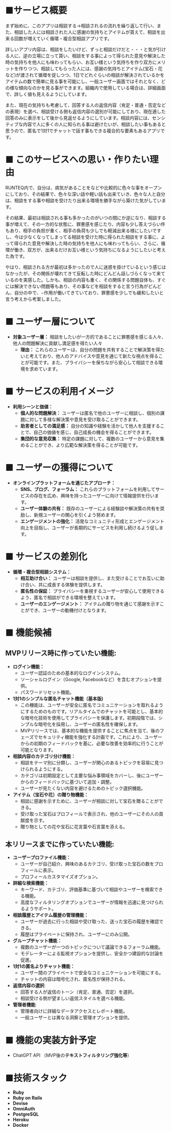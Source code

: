 # ■サービス概要

まず始めに、このアプリは相談する→相談されるの流れを繰り返して行い、また、相談した人には相談された人に感謝の気持ちとアイテムが貰えて、相談を出来る回数が増えていく循環・複合型相談アプリです。

詳しいアプリ内容は、相談をしたいけど、ずっと相談だけだと・・・と気が引ける人に、逆の立場に立って貰い、相談をする事によって得られた意見や解決した時の気持ちを他人にも味わってもらい、お互い様という気持ちを作り双方にメリットを作りつつ、相談してもらった人には、感謝の気持ちとアイテム(宝石・花など)が渡されて循環を促しつつ、1日でどれぐらいの相談が解決されているかをアイテムの数で簡単に見る事を可能にし、一般ユーザー画面ではそれとなく、どの様な傾向なのかを見る事ができます。組織内で使用している場合は、詳細画面で、詳しく値も見えるようにしています。

また、現在の気持ちも考慮して、回答する人の返信内容（肯定・普通・否定などの表現）を選べ、相談受ける側も返信内容の選別が可能にしており、現在適した回答のみに表示をして後から見返せるようにしています。相談内容には、センシティブな内容で人に多くの人に知られる事は避けたいが、相談したい事もあると思うので、匿名で1対1でチャットで話す事もできる複合的な要素もあるアプリです。

# ■ このサービスへの思い・作りたい理由

RUNTEQ内で、自分は、病気があることをなどや比較的に色々な事をオープンにしており、その結果で、色々な深い話や軽い話も出来ていき、色々な人と自分は、相談をする事や相談を受けたり出来る環境を勝手ながら築けた気がしています。

その結果、最初は相談される事も多かったのがいつの間にか逆になり、相談する事が増えて、その一方的な状態に、罪悪感を感じたり、内容も少し答えづらい件もあり、相手の負担が重く、相手の負荷も少しでも軽減出来る様にしたいですし、今は少なくなってしまってる相談を受けた時に得られた相談をする事に、よって得られた意見や解決した時の気持ちを他人にも味わってもらい、さらに、循環が働き、双方が、出来るだけお互い様という気持ちになるようにしたいと考えた為です。

やはり、相談される方が最初は多かったので人に迷惑を掛けているという感じはなかったが、その関係が壊れてきて反転した時にどんどん話しづらくなって来ているのを実感した。しかも、相談の内容も重く、その関係する問題自体も、すぐには解決できない問題等もあり、その事などを相談をすると言う行為がどんどん、自分の中で、−作用が働いてきていており、罪悪感を少しでも緩和したいと言う考えから考案しました。

# **■ ユーザー層について**

- **対象ユーザー層：** 相談をしたいが一方的であることに罪悪感を感じる人々、他人の問題解決に貢献し満足感を得たい人々
    - **理由：** これらのユーザーは、自分の問題を共有することで解決策を得たいと考えており、他人のアドバイスや意見を通じて新たな視点を得ることが可能です。また、プライバシーを保ちながら安心して相談できる環境を求めています。

# **■ サービスの利用イメージ**

- **利用シーンと価値：**
    - **個人的な問題解決：** ユーザーは匿名で他のユーザーに相談し、個別の課題に対して多様な解決策や意見を受け取ることができます。
    - **助言者としての満足感：** 自分の知識や経験を活かして他人を支援することで、自己の価値を感じ、自己成長の機会を得ることができます。
    - **集団的な意見収集：** 特定の課題に対して、複数のユーザーから意見を集めることができ、より広範な解決策を得ることが可能です。

# **■ ユーザーの獲得について**

- **オンラインプラットフォームを通じたアプローチ：**
    - **SNS、ブログ、フォーラム：** これらのプラットフォームを利用してサービスの存在を広め、興味を持ったユーザーに向けて情報提供を行います。
    - **ユーザー体験の共有：** 既存のユーザーによる経験談や解決策の共有を奨励し、新規ユーザーの関心を引くよう努めます。
    - **エンゲージメントの強化：** 活発なコミュニティ形成とエンゲージメント向上を目指し、ユーザーが長期的にサービスを利用し続けるよう促します。

# **■ サービスの差別化**

- **循環・複合型相談システム：**
    - **相互助け合い：** ユーザーは相談を提供し、また受けることでお互いに助け合い、共に成長する体験を提供します。
    - **匿名性の保証：** プライバシーを重視するユーザーが安心して使用できるよう、匿名で相談ができる環境を整えています。
    - **ユーザーのエンゲージメント：** アイテムの贈り物を通じて感謝を示すことができ、ユーザーの動機付けとなります。

# ■ 機能候補

## **MVPリリース時に作っていたい機能:**

- **ログイン機能：**
    - ユーザー認証のための基本的なログインシステム。
    - ソーシャルログイン（Google, Facebookなど）を含むオプションを提供。
    - パスワードリセット機能。
- **1対1のシンプルな匿名チャット機能（基本版)**
    - この機能は、ユーザーが安全に匿名でコミュニケーションを取れるようにするためのものです。リアルタイムでのチャットを可能とし、基本的な暗号化技術を使用してプライバシーを保護します。初期段階では、シンプルな暗号化を採用し、ユーザーの匿名性を確保します。
    - MVPリリースでは、基本的な機能を提供することに焦点を当て、後のフェーズでセキュリティ機能を強化する計画です。これにより、ユーザーからの初期のフィードバックを基に、必要な改善を効率的に行うことが可能となります。
- **相談内容のカテゴリ分け機能：**
    - 相談をテーマ別に分類し、ユーザーが関心のあるトピックを容易に見つけられるようにする。
    - カテゴリは初期設定として主要な悩み事領域をカバーし、後にユーザーからのフィードバックに基づいて追加・調整。
    - ユーザーが見たくない内容を避けるためのトピック選択機能。
- **アイテム（宝石や花）の贈り物機能：**
    - 相談に感謝を示すために、ユーザーが相談に対して宝石を贈ることができる。
    - 受け取った宝石はプロフィールで表示され、他のユーザーにその人の貢献度を示す。
    - 贈り物としての花や宝石に花言葉や石言葉を添える。

## **本リリースまでに作っていたい機能:**

- **ユーザープロファイル機能：**
    - ユーザーが自己紹介、興味のあるカテゴリ、受け取った宝石の数をプロフィールに表示。
    - プロフィールカスタマイズオプション。
- **詳細な検索機能：**
    - キーワード、カテゴリ、評価基準に基づいて相談やユーザーを検索できる機能。
    - 高度なフィルタリングオプションでユーザーが情報を迅速に見つけられるようサポート。
- **相談履歴とアイテム履歴の管理機能：**
    - ユーザーが過去に行った相談や受け取った、送った宝石の履歴を確認できる。
    - 履歴はプライベートに保持され、ユーザーにのみ公開。
- **グループチャット機能：**
    - 複数のユーザーが一つのトピックについて議論できるフォーラム機能。
    - モデレーターによる監視オプションを提供し、安全かつ建設的な討論を促進。
- **1対1の匿名よりチャット機能：**
    - ユーザー間のプライベートで安全なコミュニケーションを可能にする。
    - チャットの内容は暗号化され、匿名性が保持される。
- **返信内容の選択**:
    - 回答する人が返信のトーン（肯定、普通、否定）を選択。
    - 相談受ける側が望ましい返信スタイルを選べる機能。
- **管理者機能**:
    - 管理者向けに詳細なデータアクセスとレポート機能。
    - 一般ユーザーとは異なる洞察と管理オプションを提供。

# ■ 機能の実装方針予定

- ChatGPT API （MVP後の**テキストフィルタリング強化等**）

# **■技術スタック**

- **Ruby**
- **Ruby on Rails**
- **Devise**
- **OmniAuth**
- **PostgreSQL**
- **Heroku**
- **Docker**